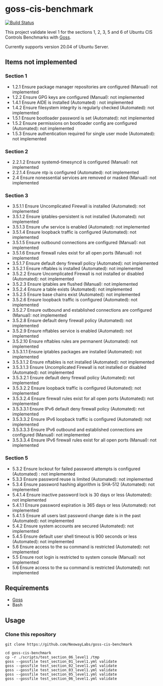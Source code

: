 goss-cis-benchmark
===

[![Build Status](https://travis-ci.org/NeowayLabs/goss-cis-benchmark.svg?branch=master)](https://travis-ci.org/NeowayLabs/goss-cis-benchmark)

This project validate level 1 for the sections 1, 2, 3, 5 and 6 of Ubuntu CIS Controls Benchmarks with [Goss](https://github.com/aelsabbahy/goss).

Currently supports version 20.04 of Ubuntu Server.

## Items not implemented

### Section 1

  * 1.2.1 Ensure package manager repositories are configured (Manual): not implemented
  * 1.2.2 Ensure GPG keys are configured (Manual): not implemented
  * 1.4.1 Ensure AIDE is installed (Automated) : not implemented
  * 1.4.2 Ensure filesystem integrity is regularly checked (Automated): not implemented
  * 1.5.1 Ensure bootloader password is set (Automated): not implemented
  * 1.5.2 Ensure permissions on bootloader config are configured (Automated): not implemented
  * 1.5.3 Ensure authentication required for single user mode (Automated): not implemented

### Section 2

  * 2.2.1.2 Ensure systemd-timesyncd is configured (Manual): not implemented
  * 2.2.1.4 Ensure ntp is configured (Automated): not implemented
  * 2.4 Ensure nonessential services are removed or masked (Manual): not implemented

### Section 3

  * 3.5.1.1 Ensure Uncomplicated Firewall is installed (Automated): not implemented
  * 3.5.1.2 Ensure iptables-persistent is not installed (Automated): not implemented
  * 3.5.1.3 Ensure ufw service is enabled (Automated): not implemented
  * 3.5.1.4 Ensure loopback traffic is configured (Automated): not implemented
  * 3.5.1.5 Ensure outbound connections are configured (Manual): not implemented
  * 3.5.1.6 Ensure firewall rules exist for all open ports (Manual): not implemented
  * 3.5.1.7 Ensure default deny firewall policy (Automated): not implemented
  * 3.5.2.1 Ensure nftables is installed (Automated): not implemented
  * 3.5.2.2 Ensure Uncomplicated Firewall is not installed or disabled (Automated): not implemented
  * 3.5.2.3 Ensure iptables are flushed (Manual): not implemented
  * 3.5.2.4 Ensure a table exists (Automated): not implemented
  * 3.5.2.5 Ensure base chains exist (Automated): not implemented
  * 3.5.2.6 Ensure loopback traffic is configured (Automated): not implemented
  * 3.5.2.7 Ensure outbound and established connections are configured (Manual): not implemented
  * 3.5.2.8 Ensure default deny firewall policy (Automated): not implemented
  * 3.5.2.9 Ensure nftables service is enabled (Automated): not implemented
  * 3.5.2.10 Ensure nftables rules are permanent (Automated): not implemented
  * 3.5.3.1.1 Ensure iptables packages are installed (Automated): not implemented
  * 3.5.3.1.2 Ensure nftables is not installed (Automated): not implemented
  * 3.5.3.1.3 Ensure Uncomplicated Firewall is not installed or disabled (Automated): not implemented
  * 3.5.3.2.1 Ensure default deny firewall policy (Automated): not implemented
  * 3.5.3.2.2 Ensure loopback traffic is configured (Automated): not implemented
  * 3.5.3.2.4 Ensure firewall rules exist for all open ports (Automated): not implemented
  * 3.5.3.3.1 Ensure IPv6 default deny firewall policy (Automated): not implemented
  * 3.5.3.3.2 Ensure IPv6 loopback traffic is configured (Automated): not implemented
  * 3.5.3.3.3 Ensure IPv6 outbound and established connections are configured (Manual): not implemented
  * 3.5.3.3.4 Ensure IPv6 firewall rules exist for all open ports (Manual): not implemented

### Section 5

  * 5.3.2 Ensure lockout for failed password attempts is configured (Automated) : not implemented
  * 5.3.3 Ensure password reuse is limited (Automated): not implemented
  * 5.3.4 Ensure password hashing algorithm is SHA-512 (Automated): not implemented
  * 5.4.1.4 Ensure inactive password lock is 30 days or less (Automated): not implemented
  * 5.4.1.1 Ensure password expiration is 365 days or less (Automated): not implemented
  * 5.4.1.5 Ensure all users last password change date is in the past (Automated): not implemented
  * 5.4.2 Ensure system accounts are secured (Automated): not implemented
  * 5.4.5 Ensure default user shell timeout is 900 seconds or less (Automated): not implemented
  * 5.6 Ensure access to the su command is restricted (Automated): not implemented
  * 5.5 Ensure root login is restricted to system console (Manual): not implemented
  * 5.6 Ensure access to the su command is restricted (Automated): not implemented

## Requirements

* [Goss](https://github.com/aelsabbahy/goss#installation)
* Bash

## Usage

### Clone this repository

```shell
git clone https://github.com/NeowayLabs/goss-cis-benchmark
```

```shell
cd goss-cis-benchmark
cp -r ./scripts/test_section_06_level1 /tmp
goss --gossfile test_section_01_level1.yml validate
goss --gossfile test_section_02_level1.yml validate
goss --gossfile test_section_03_level1.yml validate
goss --gossfile test_section_05_level1.yml validate
goss --gossfile test_section_06_level1.yml validate
```
